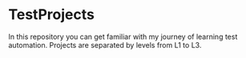 # TestProjects

In this repository you can get familiar with my journey of learning test automation.
Projects are separated by levels from L1 to L3.
